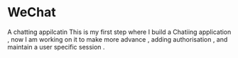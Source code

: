 # WeChat
A chatting appilcatin
This is my first step where I build a Chatiing application , now I am working on it to make more advance , adding authorisation , and maintain a user specific session .
